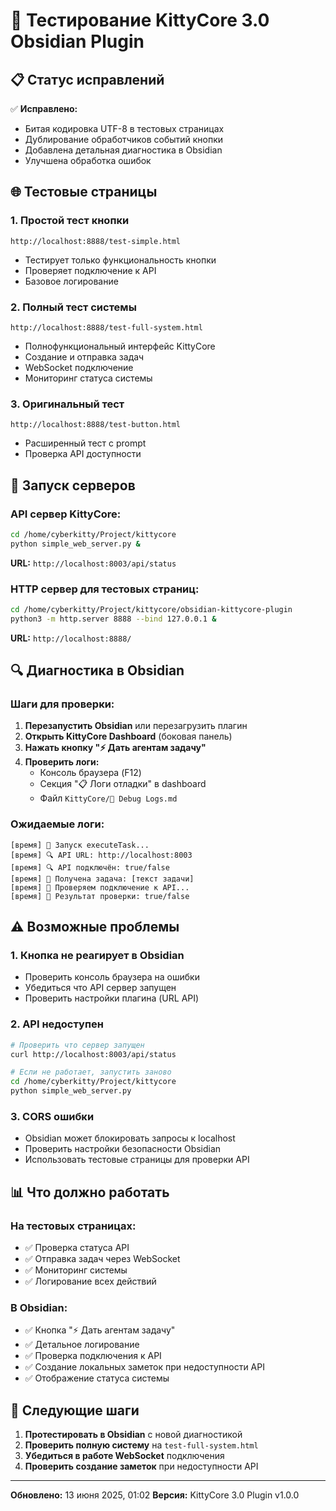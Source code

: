 # 🧪 Тестирование KittyCore 3.0 Obsidian Plugin

## 📋 Статус исправлений

✅ **Исправлено:**
- Битая кодировка UTF-8 в тестовых страницах
- Дублирование обработчиков событий кнопки
- Добавлена детальная диагностика в Obsidian
- Улучшена обработка ошибок

## 🌐 Тестовые страницы

### 1. **Простой тест кнопки**
```
http://localhost:8888/test-simple.html
```
- Тестирует только функциональность кнопки
- Проверяет подключение к API
- Базовое логирование

### 2. **Полный тест системы**
```
http://localhost:8888/test-full-system.html
```
- Полнофункциональный интерфейс KittyCore
- Создание и отправка задач
- WebSocket подключение
- Мониторинг статуса системы

### 3. **Оригинальный тест**
```
http://localhost:8888/test-button.html
```
- Расширенный тест с prompt
- Проверка API доступности

## 🔧 Запуск серверов

### API сервер KittyCore:
```bash
cd /home/cyberkitty/Project/kittycore
python simple_web_server.py &
```
**URL:** `http://localhost:8003/api/status`

### HTTP сервер для тестовых страниц:
```bash
cd /home/cyberkitty/Project/kittycore/obsidian-kittycore-plugin
python3 -m http.server 8888 --bind 127.0.0.1 &
```
**URL:** `http://localhost:8888/`

## 🔍 Диагностика в Obsidian

### Шаги для проверки:

1. **Перезапустить Obsidian** или перезагрузить плагин
2. **Открыть KittyCore Dashboard** (боковая панель)
3. **Нажать кнопку "⚡ Дать агентам задачу"**
4. **Проверить логи:**
   - Консоль браузера (F12)
   - Секция "📋 Логи отладки" в dashboard
   - Файл `KittyCore/🐛 Debug Logs.md`

### Ожидаемые логи:
```
[время] 🚀 Запуск executeTask...
[время] 🔍 API URL: http://localhost:8003
[время] 🔍 API подключён: true/false
[время] 📝 Получена задача: [текст задачи]
[время] 🔗 Проверяем подключение к API...
[время] 🔗 Результат проверки: true/false
```

## ⚠️ Возможные проблемы

### 1. **Кнопка не реагирует в Obsidian**
- Проверить консоль браузера на ошибки
- Убедиться что API сервер запущен
- Проверить настройки плагина (URL API)

### 2. **API недоступен**
```bash
# Проверить что сервер запущен
curl http://localhost:8003/api/status

# Если не работает, запустить заново
cd /home/cyberkitty/Project/kittycore
python simple_web_server.py
```

### 3. **CORS ошибки**
- Obsidian может блокировать запросы к localhost
- Проверить настройки безопасности Obsidian
- Использовать тестовые страницы для проверки API

## 📊 Что должно работать

### На тестовых страницах:
- ✅ Проверка статуса API
- ✅ Отправка задач через WebSocket
- ✅ Мониторинг системы
- ✅ Логирование всех действий

### В Obsidian:
- ✅ Кнопка "⚡ Дать агентам задачу"
- ✅ Детальное логирование
- ✅ Проверка подключения к API
- ✅ Создание локальных заметок при недоступности API
- ✅ Отображение статуса системы

## 🚀 Следующие шаги

1. **Протестировать в Obsidian** с новой диагностикой
2. **Проверить полную систему** на `test-full-system.html`
3. **Убедиться в работе WebSocket** подключения
4. **Проверить создание заметок** при недоступности API

---

**Обновлено:** 13 июня 2025, 01:02
**Версия:** KittyCore 3.0 Plugin v1.0.0 